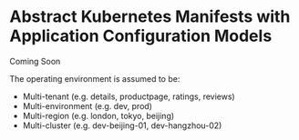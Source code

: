 # Abstract Kubernetes Manifests with Application Configuration Models

Coming Soon

The operating environment is assumed to be:

- Multi-tenant (e.g. details, productpage, ratings, reviews)
- Multi-environment (e.g. dev, prod)
- Multi-region (e.g. london, tokyo, beijing)
- Multi-cluster (e.g. dev-beijing-01, dev-hangzhou-02)
